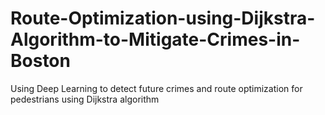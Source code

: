 # Route-Optimization-using-Dijkstra-Algorithm-to-Mitigate-Crimes-in-Boston
Using Deep Learning to detect future crimes and route optimization for pedestrians using Dijkstra algorithm
